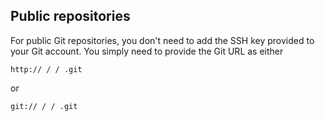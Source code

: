 <!-- post: -->


## Public repositories

For public Git repositories, you don't need to add the SSH key provided to your Git account. You simply need to provide the Git URL as either

`http://
/
/
.git`  

or   

`git://
/
/
.git`




